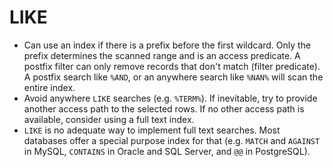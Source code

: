 LIKE
====

* Can use an index if there is a prefix before the first wildcard. Only the prefix determines the scanned range and is an access predicate. A postfix filter can only remove records that don't match (filter predicate). A postfix search like `%AND`, or an anywhere search like `%NAN%` will scan the entire index.
* Avoid anywhere `LIKE` searches (e.g. `%TERM%`). If inevitable, try to provide another access path to the selected rows. If no other access path is available, consider using a full text index.
* `LIKE` is no adequate way to implement full text searches. Most databases offer a special purpose index for that (e.g. `MATCH` and `AGAINST` in MySQL, `CONTAINS` in Oracle and SQL Server, and `@@` in PostgreSQL).

